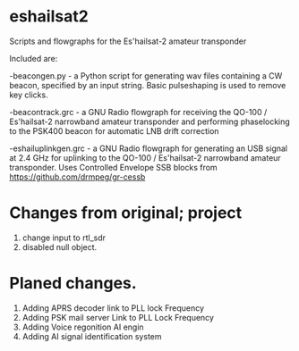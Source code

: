 # eshailsat2
Scripts and flowgraphs for the Es'hailsat-2 amateur transponder

Included are:

-beacongen.py - a Python script for generating wav files containing a CW beacon, specified by an input string. Basic pulseshaping is used to remove key clicks.

-beacontrack.grc - a GNU Radio flowgraph for receiving the QO-100 / Es'hailsat-2 narrowband amateur transponder and performing phaselocking to the PSK400 beacon for automatic LNB drift correction

-eshailuplinkgen.grc - a GNU Radio flowgraph for generating an USB signal at 2.4 GHz for uplinking to the QO-100 / Es'hailsat-2 narrowband amateur transponder. Uses Controlled Envelope SSB blocks from https://github.com/drmpeg/gr-cessb
# Changes from original; project
1) change input to rtl_sdr
2) disabled null object.

# Planed changes.
1) Adding APRS decoder link to PLL lock Frequency
2) Adding PSK mail server Link to PLL Lock Frequency
3) Adding Voice regonition AI engin
4) Adding AI signal identification system
